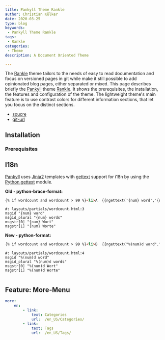 ```yaml
---
title: Pankyll Theme Rankle
author: Christian Külker
date: 2020-03-25
type: blog
keywords:
 - Pankyll Theme Rankle
tags:
 - Rankle
categories:
 - Theme
description: A Document Oriented Theme

---
```


The [Rankle] theme tailors to the needs of easy to read documentation and focus
on versioned pages in git while make it still possible to add opinionated blog
pages, either separated or mixed. This page describes briefly the [Pankyll]
theme [Rankle]. It shows the prerequisites, the installation, the features and
configuration of the theme. The lightweight theme's main feature is to use
contrast colors for different information sections, that let you focus on the
distinct sections.

* [soucre](https://github.com/ckuelker/pankyll-theme-rankle/)
* [git-url](https://github.com/ckuelker/pankyll-theme-rankle.git)


## Installation

### Prerequisites





## I18n

[Pankyll] uses [Jinja2] templates with [gettext] support for i18n by using the
[Python gettext] module.

**Old - python-brace-format:**

```html
{% if wordcount and wordcount > 99 %}<li>A  {{ngettext('{num} word','{num} words', wordcount).format(num=wordcount)}}  </li>{% endif %}
```

```po
#: layouts/partials/wordcount.html:3
msgid "{num} word"
msgid_plural "{num} words"
msgstr[0] "{num} Wort"
msgstr[1] "{num} Worte"
```


**New - python-format:**

```html
{% if wordcount and wordcount > 99 %}<li>B  {{ngettext("%(num)d word","%(num)d words", wordcount)}}  </li>{% endif %}
```

```po
#: layouts/partials/wordcount.html:4
msgid "%(num)d word"
msgid_plural "%(num)d words"
msgstr[0] "%(num)d Wort"
msgstr[1] "%(num)d Worte"


```

## Feature: More-Menu

```yaml
more:
    en:
        - link:
            text: Categories
            url:  /en_US/Categories/
        - link:
            text: Tags
            url:  /en_US/Tags/

```

[example]: /en_US/Pankyll-Theme-Examples
[features]: /en_US/Pankyll/pankyll-features.html
[gettext]: https://www.gnu.org/software/gettext/
[git]: https://git-scm.com/
[HTML]: https://en.wikipedia.org/wiki/HTML
[Jinja2]: https://jinja.palletsprojects.com/en/2.11.x/
[Markdown]: https://en.wikipedia.org/wiki/Markdown
[more about Pankyll]: /en_US/Pankyll/
[Newspaper]: /en_US/Pankyll-Themes/pankyll-theme-newspaper.html
[Newspaper theme example]: https://github.com/ckuelker/pankyll-theme-newspaper-example
[Newspaper theme example repository]: https://github.com/ckuelker/pankyll-theme-newspaper-example/
[Newspaper theme example repository URL]: https://github.com/ckuelker/pankyll-theme-newspaper-example.git
[Newspaper theme documentation]: /en_US/Pankyll-Themes/pankyll-theme-newspaper.html
[Pandoc]: https://pandoc.org/
[Pankyll]: https://www.pankyll.org/
[pankyll-documentation]: https://github.com/ckuelker/pankyll-documentation
[Pankyll repository]: https://github.com/ckuelker/pankyll
[PDF]: https://en.wikipedia.org/wiki/PDF
[Python]:  https://www.python.org/
[Python gettext]: https://docs.python.org/3/library/gettext.html
[Rankle theme example]: /en_US/Pankyll-Theme-Examples/pankyll-theme-rankle-example.html
[Rankle theme example repository]: https://github.com/ckuelker/pankyll-theme-rankle-example/
[Rankle theme example repository URL]: https://github.com/ckuelker/pankyll-theme-rankle-example.git
[Rankle theme documentation]: /en_US/Pankyll-Themes/pankyll-theme-rankle.html
[Rankle]: /en_US/Pankyll-Themes/pankyll-theme-rankle.html
[theme]: /en_US/Pankyll-Themes/
[themes]: /en_US/Pankyll-Themes/
[URL]: https://en.wikipedia.org/wiki/URL
[YAML]: https://yaml.org/

